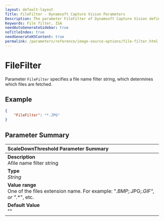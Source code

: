 ```yaml
---
layout: default-layout
Title: FileFilter - Dynamsoft Capture Vision Parameters
Description: The parameter FileFilter of Dynamsoft Capture Vision defines .
Keywords: File filter, ISA
needAutoGenerateSidebar: true
noTitleIndex: true
needGenerateH3Content: true
permalink: /parameters/reference/image-source-options/file-filter.html
---
```


# FileFilter

Parameter `FileFilter` specifies a file name filter string, which determines which files are fetched.

## Example

```json
{
    "FileFilter": "*.JPG"
}
```

## Parameter Summary

| ScaleDownThreshold Parameter Summary |
| :----------------------------------- |
| **Description**<br>Afile name filter string |
| **Type**<br>*String* |
| **Value range**<br>One of the files extension name. For example: "*.BMP;*.JPG;*.GIF", or "*.*", etc. |
| **Default Value**<br>"" |
